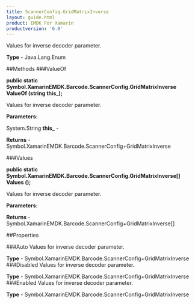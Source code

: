 ```yaml
---
title: ScannerConfig.GridMatrixInverse
layout: guide.html
product: EMDK For Xamarin 
productversion: '6.0' 
---
```

Values for inverse decoder parameter.

**Type** - Java.Lang.Enum

##Methods
###ValueOf

**public static Symbol.XamarinEMDK.Barcode.ScannerConfig.GridMatrixInverse ValueOf (string this_);**

Values for inverse decoder parameter.

**Parameters:**

System.String **this_**  - 
        

**Returns** - Symbol.XamarinEMDK.Barcode.ScannerConfig+GridMatrixInverse

###Values

**public static Symbol.XamarinEMDK.Barcode.ScannerConfig.GridMatrixInverse[] Values ();**

Values for inverse decoder parameter.

**Parameters:**

**Returns** - Symbol.XamarinEMDK.Barcode.ScannerConfig+GridMatrixInverse[]

##Properties

###Auto
Values for inverse decoder parameter.

**Type** - Symbol.XamarinEMDK.Barcode.ScannerConfig+GridMatrixInverse
###Disabled
Values for inverse decoder parameter.

**Type** - Symbol.XamarinEMDK.Barcode.ScannerConfig+GridMatrixInverse
###Enabled
Values for inverse decoder parameter.

**Type** - Symbol.XamarinEMDK.Barcode.ScannerConfig+GridMatrixInverse
